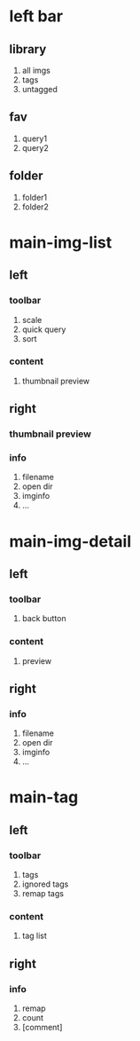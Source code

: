 # left bar
## library
1. all imgs
2. tags
3. untagged
## fav
1. query1
2. query2
## folder
1. folder1
2. folder2

# main-img-list
## left
### toolbar
1. scale
2. quick query
3. sort
### content
1. thumbnail preview
## right
### thumbnail preview
### info
1. filename
2. open dir
3. imginfo
4. ...

# main-img-detail
## left
### toolbar
1. back button
### content
1. preview
## right
### info
1. filename
2. open dir
3. imginfo
4. ...

# main-tag
## left
### toolbar
1. tags
2. ignored tags
3. remap tags
### content
1. tag list
## right
### info
1. remap
2. count
3. [comment]